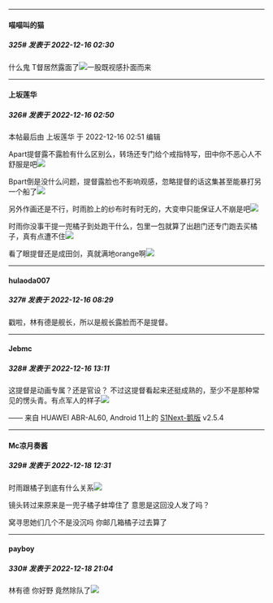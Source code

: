

*****

####  喵喵叫的猫  
##### 325#       发表于 2022-12-16 02:30

什么鬼
T督居然露面了<img src="https://static.saraba1st.com/image/smiley/face2017/001.png" referrerpolicy="no-referrer">一股既视感扑面而来

*****

####  上坂莲华  
##### 326#       发表于 2022-12-16 02:50

 本帖最后由 上坂莲华 于 2022-12-16 02:51 编辑 

Apart提督露不露脸有什么区别么，转场还专门给个戒指特写，田中你不恶心人不舒服是吧<img src="https://static.saraba1st.com/image/smiley/face2017/049.png" referrerpolicy="no-referrer">

Bpart倒是没什么问题，提督露脸也不影响观感，忽略提督的话这集甚至能暴打另一个船了<img src="https://static.saraba1st.com/image/smiley/face2017/067.png" referrerpolicy="no-referrer">

另外作画还是不行，时雨脸上的纱布时有时无的，大变申只能保证人不崩是吧<img src="https://static.saraba1st.com/image/smiley/face2017/067.png" referrerpolicy="no-referrer">

时雨你没事干提一兜橘子到处跑干什么，包里一包就算了出趟门还专门跑去买橘子，真有点遭不住<img src="https://static.saraba1st.com/image/smiley/face2017/066.png" referrerpolicy="no-referrer">

看了眼提督还是成田剑，真就满地orange啊<img src="https://static.saraba1st.com/image/smiley/face2017/047.png" referrerpolicy="no-referrer">



*****

####  hulaoda007  
##### 327#       发表于 2022-12-16 08:29

戳啦，林有德是舰长，所以是舰长露脸而不是提督。



*****

####  Jebmc  
##### 328#       发表于 2022-12-16 13:11

这提督是动画专属？还是官设？
不过这提督看起来还挺成熟的，至少不是那种常见的愣头青。有点军人的样子<img src="https://static.saraba1st.com/image/smiley/face2017/038.png" referrerpolicy="no-referrer">

—— 来自 HUAWEI ABR-AL60, Android 11上的 [S1Next-鹅版](https://github.com/ykrank/S1-Next/releases) v2.5.4



*****

####  Mc凉月奏酱  
##### 329#       发表于 2022-12-18 12:31

时雨跟橘子到底有什么关系<img src="https://static.saraba1st.com/image/smiley/face2017/067.png" referrerpolicy="no-referrer">

镜头转过来原来是一兜子橘子蚌埠住了 意思是这回没人发了吗？

窝寻思她们几个不是没沉吗 你邮几箱橘子过去算了



*****

####  payboy  
##### 330#       发表于 2022-12-18 21:04

林有德 你好野 竟然除队了<img src="https://static.saraba1st.com/image/smiley/face2017/001.png" referrerpolicy="no-referrer">

